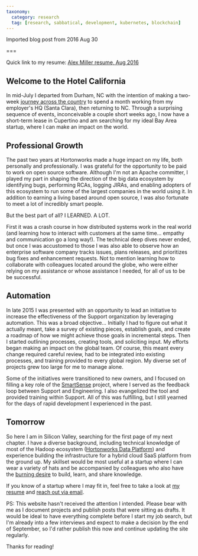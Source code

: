 ```yaml
---
taxonomy:
  category: research
  tag: [research, sabbatical, development, kubernetes, blockchain]
---
```


Imported blog post from 2016 Aug 30

===

Quick link to my resume: <a href="/resume-amiller.pdf">Alex Miller resume, Aug 2016</a>

## Welcome to the Hotel California

In mid-July I departed from Durham, NC with the intention of making a two-week <a href="/meta/2016/08/01/cross-country-journey">journey across the country</a> to spend a month working from my employer's HQ (Santa Clara), then returning to NC. Through a surprising sequence of events, inconceivable a couple short weeks ago, I now have a short-term lease in Cupertino and am searching for my ideal Bay Area startup, where I can make an impact on the world.

## Professional Growth

The past two years at Hortonworks made a huge impact on my life, both personally and professionally. I was grateful for the opportunity to be paid to work on open source software. Although I'm not an Apache committer, I played my part in shaping the direction of the big data ecosystem by identifying bugs, performing RCAs, logging JIRAs, and enabling adopters of this ecosystem to run some of the largest companies in the world using it. In addition to earning a living based around open source, I was also fortunate to meet a lot of incredibly smart people.

But the best part of all? I LEARNED. A LOT.

First it was a crash course in how distributed systems work in the real world (and learning how to interact with customers at the same time... empathy and communication go a long way!). The technical deep dives never ended, but once I was accustomed to those I was also able to observe how an enterprise software company tracks issues, plans releases, and prioritizes bug fixes and enhancement requests. Not to mention learning how to collaborate with colleagues located around the globe, who were either relying on my assistance or whose assistance I needed, for all of us to be be successful.

## Automation

In late 2015 I was presented with an opportunity to lead an initiative to increase the effectiveness of the Support organization by leveraging automation. This was a broad objective... Initially I had to figure out what it actually meant, take a survey of existing pieces, establish goals, and create a roadmap of how we might achieve those goals in incremental steps. Then I started outlining processes, creating tools, and soliciting input. My efforts began making an impact on the global team. Of course, this meant every change required careful review, had to be integrated into existing processes, and training provided to every global region. My diverse set of projects grew too large for me to manage alone.

Some of the initiatives were transitioned to new owners, and I focused on filling a key role of the <a href="http://hortonworks.com/smart-sense">SmartSense</a> project, where I served as the feedback loop between Support and Engineering. I also evangelized the tool and provided training within Support. All of this was fulfilling, but I still yearned for the days of rapid development I experienced in the past.

## Tomorrow

So here I am in Silicon Valley, searching for the first page of my next chapter. I have a diverse background, including technical knowledge of most of the Hadoop ecosystem (<a href="http://hortonworks.com/products/data-center/hdp/">Hortonworks Data Platform</a>) and experience building the infrastructure for a hybrid cloud SaaS platform from the ground up. My skillset would be most useful at a startup where I can wear a variety of hats and be accompanied by colleagues who also have the <a href="http://www.feld.com/archives/2011/10/be-on-fire.html">burning desire</a> to build, learn, and share knowledge.

If you know of a startup where I may fit in, feel free to take a look at <a href="/resume-amiller.pdf">my resume</a> and <a href="mailto:alex@thinkmassive.org">reach out via email</a>.

PS: This website hasn't received the attention I intended. Please bear with me as I document projects and publish posts that were sitting as drafts. It would be ideal to have everything complete before I start my job search, but I'm already into a few interviews and expect to make a decision by the end of September, so I'd rather publish this now and continue updating the site regularly.

Thanks for reading!

